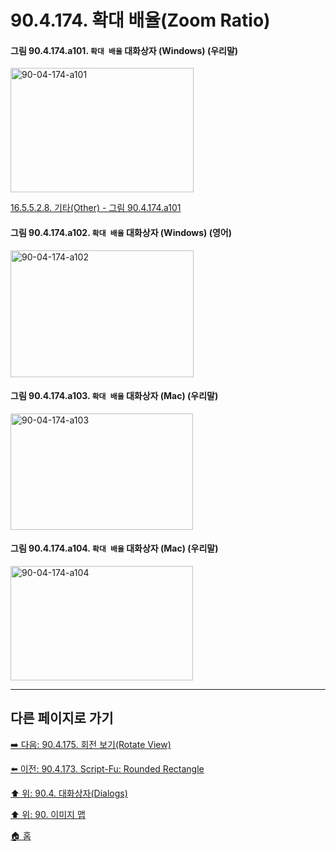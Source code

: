 # 90.4.174. 확대 배율(Zoom Ratio)

<a id="90-04-174-a101"></a>

#### 그림 90.4.174.a101. `확대 배율` 대화상자 (Windows) (우리말)
<img width="293" height="199" alt="90-04-174-a101" src="https://github.com/user-attachments/assets/81152fd7-2bdd-42bc-9cec-06bf828e13ce" />

[16.5.5.2.8. 기타(Other) - 그림 90.4.174.a101](./16-05-05-02-08-other.md#90-04-174-a101)

<a id="90-04-174-a102"></a>

#### 그림 90.4.174.a102. `확대 배율` 대화상자 (Windows) (영어)
<img width="293" height="203" alt="90-04-174-a102" src="https://github.com/user-attachments/assets/14668988-c905-4366-a87e-db1e46cd2d70" />

<a id="90-04-174-a103"></a>

#### 그림 90.4.174.a103. `확대 배율` 대화상자 (Mac) (우리말)
<img width="292" height="186" alt="90-04-174-a103" src="https://github.com/user-attachments/assets/956b13ac-e61b-4a59-9649-f8b6c119757d" />

<a id="90-04-174-a104"></a>

#### 그림 90.4.174.a104. `확대 배율` 대화상자 (Mac) (우리말)
<img width="292" height="183" alt="90-04-174-a104" src="https://github.com/user-attachments/assets/91f993e9-ec2f-4f20-9c16-1aaaca75e435" />

***

## 다른 페이지로 가기

[➡️ 다음: 90.4.175. 회전 보기(Rotate View)](./90-04-0175-rotate_view.md)

[⬅️ 이전: 90.4.173. Script-Fu: Rounded Rectangle](./90-04-0173-script_fu_rounded_rectangle.md)

[⬆️ 위: 90.4. 대화상자(Dialogs)](./90-04-0000-dialogs.md)

[⬆️ 위: 90. 이미지 맵](./90-00-image-map.md)

[🏠 홈](./00-home.md)